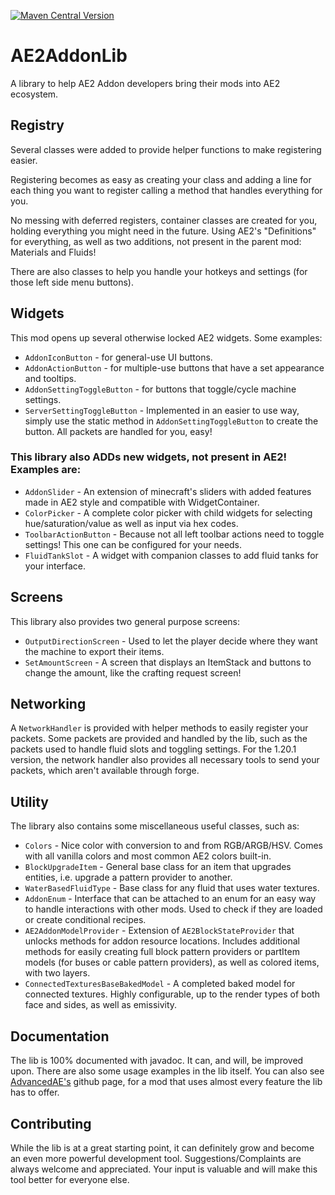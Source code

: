 [![Maven Central Version](https://img.shields.io/maven-central/v/io.github.pedroksl/ae2addonlib?strategy=highestVersion&filter=!*1.20.1)](https://central.sonatype.com/artifact/io.github.pedroksl/ae2addonlib)

# AE2AddonLib
A library to help AE2 Addon developers bring their mods into AE2 ecosystem.

## Registry
Several classes were added to provide helper functions to make registering easier.

Registering becomes as easy as creating your class and adding a line for each thing you want to register calling a method that handles everything for you.

No messing with deferred registers, container classes are created for you, holding everything you might need in the future. Using AE2's "Definitions" for everything, as well as two additions, not present in the parent mod: Materials and Fluids!

There are also classes to help you handle your hotkeys and settings (for those left side menu buttons).

## Widgets
This mod opens up several otherwise locked AE2 widgets. Some examples:
- `AddonIconButton` - for general-use UI buttons.
- `AddonActionButton` - for multiple-use buttons that have a set appearance and tooltips.
- `AddonSettingToggleButton` - for buttons that toggle/cycle machine settings.
- `ServerSettingToggleButton` - Implemented in an easier to use way, simply use the static method in `AddonSettingToggleButton` to create the button. All packets are handled for you, easy!

### This library also ADDs new widgets, not present in AE2! Examples are:
- `AddonSlider` - An extension of minecraft's sliders with added features made in AE2 style and compatible with WidgetContainer.
- `ColorPicker` - A complete color picker with child widgets for selecting hue/saturation/value as well as input via hex codes.
- `ToolbarActionButton` - Because not all left toolbar actions need to toggle settings! This one can be configured for your needs.
- `FluidTankSlot` - A widget with companion classes to add fluid tanks for your interface.

## Screens
This library also provides two general purpose screens:
- `OutputDirectionScreen` - Used to let the player decide where they want the machine to export their items.
- `SetAmountScreen` - A screen that displays an ItemStack and buttons to change the amount, like the crafting request screen!

## Networking
A `NetworkHandler` is provided with helper methods to easily register your packets. Some packets are provided and handled by the lib, such as the packets used to handle fluid slots and toggling settings. For the 1.20.1 version, the network handler also provides all necessary tools to send your packets, which aren't available through forge.

## Utility
The library also contains some miscellaneous useful classes, such as:
- `Colors` - Nice color with conversion to and from RGB/ARGB/HSV. Comes with all vanilla colors and most common AE2 colors built-in.
- `BlockUpgradeItem` - General base class for an item that upgrades entities, i.e. upgrade a pattern provider to another.
- `WaterBasedFluidType` - Base class for any fluid that uses water textures.
- `AddonEnum` - Interface that can be attached to an enum for an easy way to handle interactions with other mods. Used to check if they are loaded or create conditional recipes.
- `AE2AddonModelProvider` - Extension of `AE2BlockStateProvider` that unlocks methods for addon resource locations. Includes additional methods for easily creating full block pattern providers or partItem models (for buses or cable pattern providers), as well as colored items, with two layers.
- `ConnectedTexturesBaseBakedModel` - A completed baked model for connected textures. Highly configurable, up to the render types of both face and sides, as well as emissivity.

## Documentation
The lib is 100% documented with javadoc. It can, and will, be improved upon. There are also some usage examples in the lib itself. You can also see [AdvancedAE's](https://github.com/pedroksl/AdvancedAE) github page, for a mod that uses almost every feature the lib has to offer.

## Contributing
While the lib is at a great starting point, it can definitely grow and become an even more powerful development tool. Suggestions/Complaints are always welcome and appreciated. Your input is valuable and will make this tool better for everyone else.
